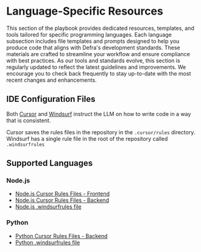 # Language-Specific Resources

This section of the playbook provides dedicated resources, templates, and tools tailored for specific programming languages. Each language subsection includes file templates and prompts designed to help you produce code that aligns with Defra's development standards. These materials are crafted to streamline your workflow and ensure compliance with best practices. As our tools and standards evolve, this section is regularly updated to reflect the latest guidelines and improvements. We encourage you to check back frequently to stay up-to-date with the most recent changes and enhancements.

## IDE Configuration Files

Both [Cursor](../tool-specific/tool-cursor.md) and [Windsurf](../tool-specific/tool-windsurf.md) instruct the LLM on how to write code in a way that is consistent.

Cursor saves the rules files in the repository in the `.cursor/rules` directory.  Windsurf has a single rule file in the root of the repository called `.windsurfrules`

## Supported Languages

### Node.js
- [Node.js Cursor Rules Files - Frontend](nodejs/nodejs-cursorrules-frontend.md)
- [Node.js Cursor Rules Files - Backend](nodejs/nodejs-cursorrules-bakend.md)
- [Node.js .windsurfrules file](nodejs/nodejs-windsurfrules.md)

### Python
- [Python Cursor Rules Files - Backend](python/python-cursorrules-backend.md)
- [Python .windsurfrules file](python/python-windsurfrules.md)